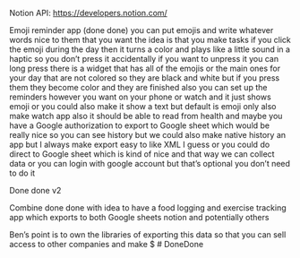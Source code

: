 Notion API:
https://developers.notion.com/


Emoji reminder app (done done)
you can put emojis and write whatever words nice to them that you want the idea is that you make tasks
if you click the emoji during the day then it turns a color and plays like a little sound in a haptic so you don’t press it accidentally if you want to unpress it you can long press
there is a widget that has all of the emojis or the main ones for your day that are not colored so they are black and white but if you press them they become color and they are finished
also you can set up the reminders however you want on your phone or watch and it just shows emoji or you could also make it show a text but default is emoji only
also make watch app
also it should be able to read from health and maybe you have a Google authorization to export to Google sheet which would be really nice so you can see history but we could also make native history an app but I always make export easy to like XML I guess or you could do direct to Google sheet which is kind of nice and that way we can collect data or you can login with google account but that’s optional you don’t need to do it

Done done v2

Combine done done with idea to have a food logging and exercise tracking app which exports to both Google sheets notion and potentially others

Ben’s point is to own the libraries of exporting this data so that you can sell access to other companies and make $        # DoneDone
